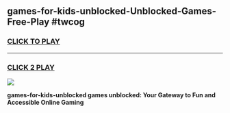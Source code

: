 
## games-for-kids-unblocked-Unblocked-Games-Free-Play #twcog
<h3>
<a href="https://us.freeplayer.one?title=games-for-kids-unblocked&ref=9M">CLICK TO PLAY</a></h3>
<hr>

<h3>
<a href="https://us.freeplayer.one?title=games-for-kids-unblocked&ref=9M">CLICK 2 PLAY</a>
  
</h3>

<a href="https://us.freeplayer.one?title=games-for-kids-unblocked&ref=9M"><img src="https://clearcache.store/games.png"></a>


**games-for-kids-unblocked games unblocked: Your Gateway to Fun and Accessible Online Gaming**
